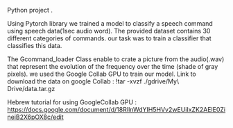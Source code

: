 Python project . 

Using Pytorch library we trained a model to classify a speech command using speech data(1sec audio word). The provided dataset contains 30 different categories of commands. our task was to train a classifier that classifies this data.

The Gcommand_loader Class enable to crate a picture from the audio(.wav) that represent the evolution of the frequency over the time (shade of gray pixels). we used the Google Collab GPU to train our model. Link to download the data on google Collab : !tar -xvzf ./gdrive/My\ Drive/data.tar.gz

Hebrew tutorial for using GoogleCollab GPU : https://docs.google.com/document/d/18RIlnWdYIH5HVv2wEUiIxZK2AElE0ZineiB2X6pOX8c/edit
